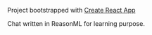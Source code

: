 Project bootstrapped with [Create React App](https://github.com/facebookincubator/create-react-app)

Chat written in ReasonML for learning purpose.
